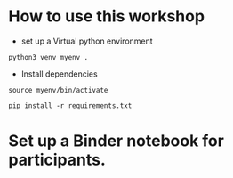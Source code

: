 # How to use this workshop

- set up a Virtual python environment

`python3 venv myenv .`

- Install dependencies

`source myenv/bin/activate`

`pip install -r requirements.txt`

# Set up a Binder notebook for participants. 